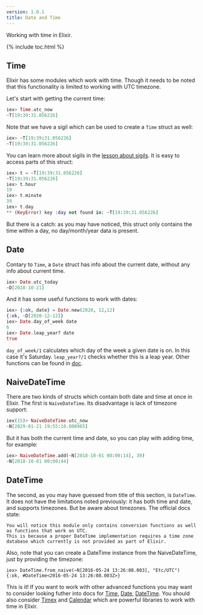 ```yaml
---
version: 1.0.1
title: Date and Time
---
```


Working with time in Elixir.

{% include toc.html %}

## Time

Elixir has some modules which work with time.
Though it needs to be noted that this functionality is limited to working with UTC timezone.

Let's start with getting the current time:

```elixir
iex> Time.utc_now
~T[19:39:31.056226]
```

Note that we have a sigil which can be used to create a `Time` struct as well:

```elixir
iex> ~T[19:39:31.056226]
~T[19:39:31.056226]
```

You can learn more about sigils in the [lesson about sigils](../sigils).
It is easy to access parts of this struct:

```elixir
iex> t = ~T[19:39:31.056226]
~T[19:39:31.056226]
iex> t.hour
19
iex> t.minute
39
iex> t.day
** (KeyError) key :day not found in: ~T[19:39:31.056226]
```

But there is a catch: as you may have noticed, this struct only contains the time within a day, no day/month/year data is present.

## Date

Contary to `Time`, a `Date` struct has info about the current date, without any info about current time.

```elixir
iex> Date.utc_today
~D[2028-10-21]
```

And it has some useful functions to work with dates:

```elixir
iex> {:ok, date} = Date.new(2020, 12,12)
{:ok, ~D[2020-12-12]}
iex> Date.day_of_week date
6
iex> Date.leap_year? date
true
```

`day_of_week/1` calculates which day of the week a given date is on.
In this case it's Saturday.
`leap_year?/1` checks whether this is a leap year.
Other functions can be found in [doc](https://hexdocs.pm/elixir/Date.html).

## NaiveDateTime

There are two kinds of structs which contain both date and time at once in Elixir.
The first is `NaiveDateTime`.
Its disadvantage is lack of timezone support:

```elixir
iex(15)> NaiveDateTime.utc_now
~N[2029-01-21 19:55:10.008965]
```

But it has both the current time and date, so you can play with adding time, for example:

```elixir
iex> NaiveDateTime.add(~N[2018-10-01 00:00:14], 30)
~N[2018-10-01 00:00:44]
```

## DateTime

The second, as you may have guessed from title of this section, is `DateTime`.
It does not have the limitations noted previously: it has both time and date, and supports timezones.
But be aware about timezones. The official docs state:

```
You will notice this module only contains conversion functions as well as functions that work on UTC.
This is because a proper DateTime implementation requires a time zone database which currently is not provided as part of Elixir.
```

Also, note that you can create a DateTime instance from the NaiveDateTime, just by providing the timezone:

```
iex> DateTime.from_naive(~N[2016-05-24 13:26:08.003], "Etc/UTC")
{:ok, #DateTime<2016-05-24 13:26:08.003Z>}
```

This is it! If you want to work with other advanced functions you may want to consider looking futher into docs for [Time](https://hexdocs.pm/elixir/Time.html), [Date](https://hexdocs.pm/elixir/Date.html), [DateTime](https://hexdocs.pm/elixir/DateTime.html).
You should also consider [Timex](https://github.com/bitwalker/timex) and [Calendar](https://github.com/lau/calendar) which are powerful libraries to work with time in Elixir.
